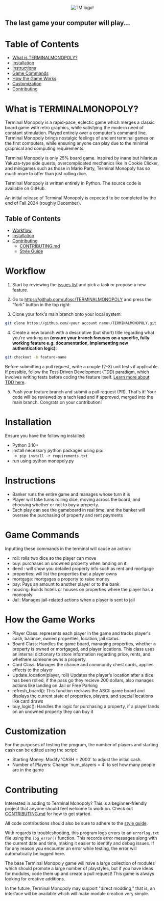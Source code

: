 <p align="center">
  <img src="https://github.com/user-attachments/assets/ea1839ed-fdfc-487e-935e-6876131d00fa" alt="TM logo", class="center">!
</p>

## The last game your computer will play...

# Table of Contents
- [What is TERMINALMONOPOLY?](#what-is-terminalmonopoly)
- [Installation](#installation)
- [Instructions](#instructions)
- [Game Commands](#game-commands)
- [How the Game Works](#how-the-game-works)
- [Customization](#customization)
- [Contributing](#contributing)

# What is TERMINALMONOPOLY? 
Terminal Monopoly is a rapid-pace, eclectic game which merges a classic board game with retro graphics, while satisfying the modern need of constant stimulation. Played entirely over a computer's command line, Terminal Monopoly brings nostalgic feelings of ancient terminal games on the first computers, while ensuring anyone can play due to the minimal graphical and computing requirements.

Terminal Monopoly is only 25% board game. Inspired by inane but hilarious Yakuza-type side quests, overcomplicated mechanics like in Cookie Clicker, and minigames such as those in Mario Party, Terminal Monopoly has so much more to offer than just rolling dice.

Terminal Monopoly is written entirely in Python. The source code is available on GitHub.

An initial release of Terminal Monopoly is expected to be completed by the end of Fall 2024 (roughly December).

## Table of Contents
- [Workflow](#workflow)
- [Installation](#installation)
- [Contributing](#contributing)
  - [CONTRIBUTING.md](CONTRIBUTING.md)
  - [Style Guide](StyleGuide.md)
 
# Workflow

1. Start by reviewing the [issues list](https://github.com/ufosc/TERMINALMONOPOLY/issues) and pick a task or propose a new feature.

2. Go to https://github.com/ufosc/TERMINALMONOPOLY and press the "fork" button in the top right:

3. Clone your fork's main branch onto your local system:

```sh
git clone https://github.com/<your account name>/TERMINALMONOPOLY.git
```

4. Create a new branch with a descriptive (but short) title regarding what you're working on **(ensure your branch focuses on a specific, fully working feature e.g. documentation, implementing new authentication logic)**:

```sh
git checkout -b feature-name
```

Before submitting a pull request, write a couple (2-3) unit tests if applicable. If possible, follow the Test-Driven Development (TDD) paradigm, which involves writing tests before coding the feature itself. [Learn more about TDD here](https://www.browserstack.com/guide/what-is-test-driven-development).

5. Push your feature branch and submit a pull request (PR). That's it! Your code will be reviewed by a tech lead and if approved, merged into the main branch. Congrats on your contribution!

# Installation
Ensure you have the following installed: 
- Python 3.10+
- install necessary python packages using pip:
  - ```pip install -r requirements.txt```
- run using python monopoly.py

# Instructions
- Banker runs the entire game and manages whose turn it is
- Player will take turns rolling dice, moving across the board, and choosing whether or not to buy a property.
- Each play can see the gameboard in real time, and the banker will oversee the purchasing of property and rent payments

# Game Commands
Inputting these commands in the terminal will cause an action: 
- roll: rolls two dice so the player can move
- buy: purchases an unowned property when landing on it. 
- deed <prop info>: will show you detailed property info such as rent and mortgage
- properties: will list the properties that a player owns
- mortgage: mortgages a property to raise money
- pay: Pays an amount to another player or to the bank 
- housing: Builds hotels or houses on properties where the player has a monopoly
- Jail: Manages jail-related actions when a player is sent to jail

# How the Game Works
- Player Class: represents each player in the game and tracks player's cash, balance, owned properties, location, jail status. 
- Board Class: Handles the game board, managing properties, whether a property is owned or mortgaged, and player locations. This class uses an internal dictionary to store information regarding price, rents, and whethere someone owns a property.
- Card Class: Manages the chance and community chest cards, applies effects to the player
- Update_location(player, roll) Updates the player's location after a dice has been rolled, if the pass go they recieve 200 dollars, also manages actions like landing on Jail or Free Parking
- refresh_board(): This function redraws the ASCII game board and displays the current state of properties, players, and special locations like card draws 
- buy_logic(): Handles the logic for purchasing a property, if a player lands on an unowned property they can buy it

# Customization
For the purposes of testing the program, the number of players and starting cash can be edited using the script: 
- Starting Money: Modify 'CASH = 2000' to adjust the initial cash. 
- Number of Players: Change 'num_players = 4' to set how many people are in the game

# Contributing
Interested in adding to Terminal Monopoly? This is a beginner-friendly project that anyone should feel welcome to work on. Check out [CONTRIBUTING.md](CONTRIBUTING.md) for how to get started.

All code contributions should also be sure to adhere to the [style guide](StyleGuide.md).


With regards to troubleshooting, this program logs errors to an `errorlog.txt` file using the `log_error()` function.
This records error messages along with the current date and time, making it easier to identify and debug issues.
If for any reason you encounter an error while testing, the error will automatically be logged here.

The base Terminal Monopoly game will have a large collection of modules which should promote a large number of playstyles, but if you have ideas for modules, code them up and create a pull request! This game is always looking for creative additions. 

In the future, Terminal Monopoly may support "direct modding," that is, an interface will be available which will make module creation very simple. 
